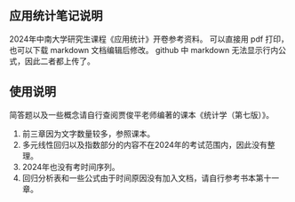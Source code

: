## 应用统计笔记说明
2024年中南大学研究生课程《应用统计》开卷参考资料。
可以直接用 pdf 打印，也可以下载 markdown 文档编辑后修改。
github 中 markdown 无法显示行内公式，因此二者都上传了。

## 使用说明
简答题以及一些概念请自行查阅贾俊平老师编著的课本《统计学（第七版）》。
1. 前三章因为文字数量较多，参照课本。
2. 多元线性回归以及指数部分的内容不在2024年的考试范围内，因此没有整理。
3. 2024年也没有考时间序列。
4. 回归分析表和一些公式由于时间原因没有加入文档，请自行参考书本第十一章。
